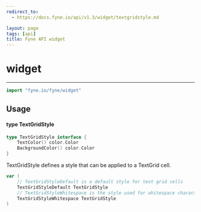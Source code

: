 ```yaml
---
redirect_to:
  - https://docs.fyne.io/api/v1.3/widget/textgridstyle.md

layout: page
tags: [api]
title: Fyne API widget
---
```



# widget
---
```go
import "fyne.io/fyne/widget"
```

## Usage

#### type TextGridStyle

```go
type TextGridStyle interface {
	TextColor() color.Color
	BackgroundColor() color.Color
}
```

TextGridStyle defines a style that can be applied to a TextGrid cell.

```go
var (
	// TextGridStyleDefault is a default style for test grid cells
	TextGridStyleDefault TextGridStyle
	// TextGridStyleWhitespace is the style used for whitespace characters, if enabled
	TextGridStyleWhitespace TextGridStyle
)
```
